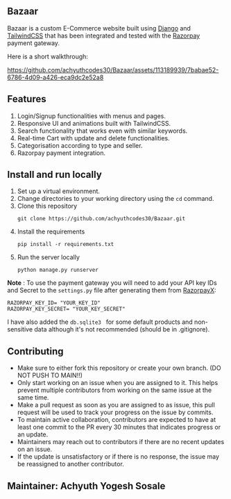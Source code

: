 ## Bazaar

Bazaar is a custom E-Commerce website built using [Django](https://www.djangoproject.com/) and [TailwindCSS](https://tailwindcss.com/) that has been integrated and tested with the [Razorpay](https://razorpay.com/docs/api/payments/) payment gateway.  


    


Here is a short walkthrough:

https://github.com/achyuthcodes30/Bazaar/assets/113189939/7babae52-6786-4d09-a426-eca9dc2e52a8


## Features
1. Login/Signup functionalities with menus and pages.
2. Responsive UI and animations built with TailwindCSS.
3. Search functionality that works even with similar keywords.
4. Real-time Cart with update and delete functionalities.
5. Categorisation according to type and seller.
6. Razorpay payment integration.

## Install and run locally
1. Set up a virtual environment.
2. Change directories to your working directory using the ``` cd ``` command.
3. Clone this repository
   ```
   git clone https://github.com/achyuthcodes30/Bazaar.git
   ```
4. Install the requirements
   ```
   pip install -r requirements.txt
   ```
5. Run the server locally
   ```
   python manage.py runserver
   ```

**Note** : To use the payment gateway you will need to add your API key IDs and Secret to the ``` settings.py ``` file after generating them from [RazorpayX](https://x.razorpay.com/):
```
RAZORPAY_KEY_ID= "YOUR_KEY_ID"
RAZORPAY_KEY_SECRET= "YOUR_KEY_SECRET"

```

I have also added the ```db.sqlite3 ``` for some default products and non-sensitive data although it's not recommended (should be in .gitignore).

## Contributing
- Make sure to either fork this repository or create your own branch. (DO NOT PUSH TO MAIN!!)
- Only start working on an issue when you are assigned to it. This helps prevent multiple contributors from working on the same issue at the same time.
- Make a pull request as soon as you are assigned to as issue, this pull request will be used to track your progress on the issue by commits.
- To maintain active collaboration, contributors are expected to have at least one commit to the PR every 30 minutes that indicates progress or an update.
- Maintainers may reach out to contributors if there are no recent updates on an issue.
- If the update is unsatisfactory or if there is no response, the issue may be reassigned to another contributor.

## Maintainer: Achyuth Yogesh Sosale
